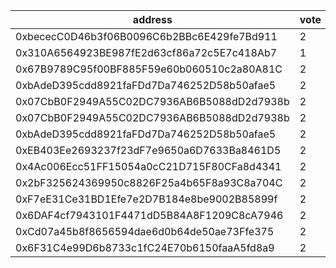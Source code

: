 address|vote|timestamp|signature
---|---|---|---
0xbececC0D46b3f06B0096C6b2BBc6E429fe7Bd911|2|1605619037|0x0da9161c5a056bdb11a7b70ee4fda77cee566029014d10512f29177d540d3ab1031646b7cfe43eef7e8d992dbe15a82108be1f0b8f315824050c4b5886759b821c
0x310A6564923BE987fE2d63cf86a72c5E7c418Ab7|1|1605619275|0x64e37e2e68d551edd399e0fb253793dbbb424e8032780589730e77d4984775b253d41a0106a2927fa30e211fb099e7a44dea795d22832a6cc21a8e642ab311961c
0x67B9789C95f00BF885F59e60b060510c2a80A81C|2|1605619338|0xa414b2ee5b044a5c00d90b1ec935d6322d05c964a380c70a428b57b0b392fb110a7b8505c58b24720437838e8f0dfd66144825c90a30c0190c0b4d05f2a03ab01c
0xbAdeD395cdd8921faFDd7Da746252D58b50afae5|2|1605619722|0xe1bc056ec86e1e13d54dbee2b60c6246c76964f96b955c69df49a3337cf735e22d09284f95c662bcc463b939defc6b1bbf9617905f2c4d1c5b69f1a5f2c1d0451b
0x07CbB0F2949A55C02DC7936AB6B5088dD2d7938b|2|1605619849|0x35d78349687272a52bdbe44685b2f97d165985d164bdedf73ae0c1c990b9709432b2b9aa8ccea3e8cfb531b903c64fa5b434fa5f5b70358e39a2a703e4d2aefc1b
0x07CbB0F2949A55C02DC7936AB6B5088dD2d7938b|2|1605619910|0x98972f853279b2249195ffced29a5aeabc9269635e8e0592d33e8c62cb10671258f993125009eddb2808360f5e870147462f5edd8ad56109d9be8bd4453c193a1b
0xbAdeD395cdd8921faFDd7Da746252D58b50afae5|2|1605620236|0x1ab1235e2dd96c9fd46c5b9df4b8d0de7dc7ce943682d557858b3247c95e9e1c6808f536f68e5b914b2049d9c620f1155f87a4adbfac5cd5e5a1e794e895201e1b
0xEB403Ee2693237f23dF7e9650a6D7633Ba8461D5|2|1605620933|0xc535ffcb14bb735b0fdf06a445d93df4e49120661d80e50edf52bba8af892ff1469d3625f24ad5b25223c1f934b7e986e32b134da276e44eccfcc1733b51da2b1c
0x4Ac006Ecc51FF15054a0cC21D715F80CFa8d4341|2|1605621640|0xb6ecf28d4ee49141a4e0e0fb1dac447085fb7af0a88e1dba15ddb8c9a02feb2616753dbed3e05ee62e2d5575afea4309bdfa61f6db8749d511844f70b56887911b
0x2bF325624369950c8826F25a4b65F8a93C8a704C|2|1605622853|0x86f43a64b820169c3bd84214fb07a556b8dbad4ec8358d76f0e36adbf0f23d0a78b10813f5f72f0ca06af82a02d9ef43fd1d40754b0e049d3b77978e08a63dad1c
0xF7eE31Ce31BD1Efe7e2D7B184e8be9002B85899f|2|1605622927|0x964c6db3ce478fb759b198aacbcfda3acf47906d511c8c638c458a7f0dfaa17b735a6ab565b745369188ec72668f3db89fca21b53d0a18a06c6b5b4217774e711b
0x6DAF4cf7943101F4471dD5B84A8F1209C8cA7946|2|1605626562|0x1047a372e82452d361065be6360fdd280b57a1d614f2a243309ca28cb112745d05c60bc49bbfc8c9a12510adf9f080ff1cf7abeac8c3522d9cbbc1f9bd08ce951c
0xCd07a45b8f8656594dae6d0b64de50ae73Ffe375|2|1605629625|0xcd242a59d9feed7db78d75cb520f77df43fd63b8b1dd03ec20666cc2a46d06e74f7b5a9ee3ffb50d47ab6bb31762c20044ec62b48e2aca6d39273a2b7388a1d71b
0x6F31C4e99D6b8733c1fC24E70b6150faaA5fd8a9|2|1605631025|0x2986cdcf7673d999a0b0ea2d977fb8a88acfecea182d6a4ffa347a30fbdefba9600011f294ee9d9817cdeec764eb9243827b9bb36b1605d4ac959b14ab9e3c9d1b